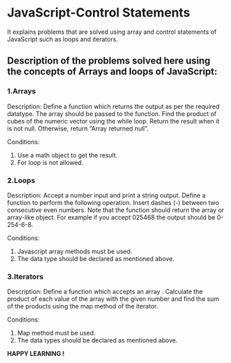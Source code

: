 # JavaScript-Control Statements
It explains problems that are solved using array and control statements of JavaScript such as loops and iterators.
<br>
## Description of the problems solved here using the concepts of Arrays and loops of JavaScript:
<h3> 1.Arrays </h3> 
Description:
Define a function which returns the output as per the required
datatype. The array should be passed to the function. Find the
product of cubes of the numeric vector using the while loop. Return
the result when it is not null. Otherwise, return “Array returned
null”.

Conditions:
1. Use a math object to get the result.
2. For loop is not allowed.

<h3> 2.Loops </h3>
Description:
Accept a number input and print a string output. Define a
function to perform the following operation. Insert dashes (-) between
two consecutive even numbers. Note that the function should return
the array or array-like object. For example if you accept 025468 the
output should be 0-254-6-8.

Conditions:
1. Javascript array methods must be used.
2. The data type should be declared as mentioned above.

<h3> 3.Iterators </h3>
Description:
Define a function which accepts an array . Calculate the product
of each value of the array with the given number and find the sum of
the products using the map method of the iterator.

Conditions:
1. Map method must be used.
2. The data types should be declared as mentioned above.

**HAPPY LEARNING !**  
